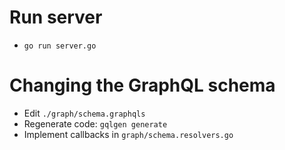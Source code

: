 # Run server

* ```go run server.go```

# Changing the GraphQL schema

* Edit ```./graph/schema.graphqls```
* Regenerate code: ```gqlgen generate```
* Implement callbacks in ```graph/schema.resolvers.go```
